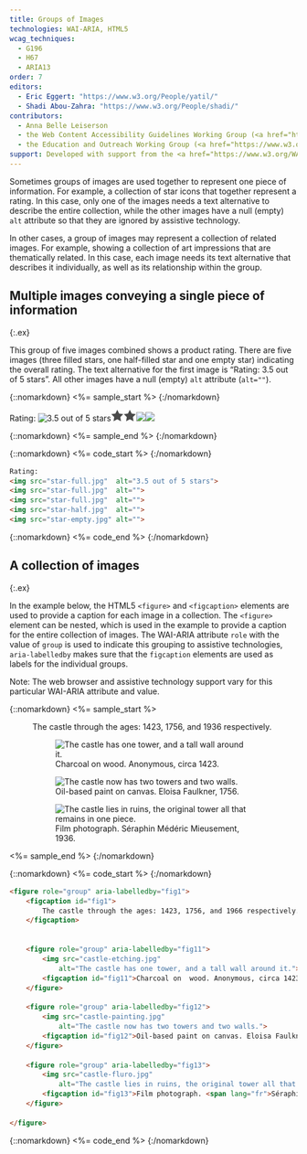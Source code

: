 ```yaml
---
title: Groups of Images
technologies: WAI-ARIA, HTML5
wcag_techniques:
  - G196
  - H67
  - ARIA13
order: 7
editors:
  - Eric Eggert: "https://www.w3.org/People/yatil/"
  - Shadi Abou-Zahra: "https://www.w3.org/People/shadi/"
contributors:
  - Anna Belle Leiserson
  - the Web Content Accessibility Guidelines Working Group (<a href="https://www.w3.org/WAI/GL/">WCAG WG</a>)
  - the Education and Outreach Working Group (<a href="https://www.w3.org/WAI/EO/">EOWG</a>)
support: Developed with support from the <a href="https://www.w3.org/WAI/ACT/">WAI-ACT project</a>, co-funded by the <strong>European Commission <abbr title="Information Society Technologies">IST</abbr> Programme</strong>.
---
```


Sometimes groups of images are used together to represent one piece of information. For example, a collection of star icons that together represent a rating. In this case, only one of the images needs a text alternative to describe the entire collection, while the other images have a null (empty) `alt` attribute so that they are ignored by assistive technology.

In other cases, a group of images may represent a collection of related images. For example, showing a collection of art impressions that are thematically related. In this case, each image needs its text alternative that describes it individually, as well as its relationship within the group.

## Multiple images conveying a single piece of information
{:.ex}

This group of five images combined shows a product rating. There are five images (three filled stars, one half-filled star and one empty star) indicating the overall rating. The text alternative for the first image is “Rating: 3.5 out of 5 stars”. All other images have a null (empty) `alt` attribute (`alt=""`).

{::nomarkdown}
<%= sample_start %>
{:/nomarkdown}

Rating: ![3.5 out of 5 stars](star-full.png)![](../img/star-full.png)![](../img/star-full.png)![](star-half.png)![](star-empty.png)

{::nomarkdown}
<%= sample_end %>
{:/nomarkdown}

{::nomarkdown}
<%= code_start %>
{:/nomarkdown}

~~~ html
Rating:
<img src="star-full.jpg"  alt="3.5 out of 5 stars">
<img src="star-full.jpg"  alt="">
<img src="star-full.jpg"  alt="">
<img src="star-half.jpg"  alt="">
<img src="star-empty.jpg" alt="">
~~~

{::nomarkdown}
<%= code_end %>
{:/nomarkdown}

## A collection of images
{:.ex}

In the example below, the HTML5 `<figure>` and `<figcaption>` elements are used to provide a caption for each image in a collection. The `<figure>` element can be nested, which is used in the example to provide a caption for the entire collection of images. The WAI-ARIA attribute `role` with the value of `group` is used to indicate this grouping to assistive technologies, `aria-labelledby` makes sure that the `figcaption` elements are used as labels for the individual groups.

Note: The web browser and assistive technology support vary for this particular WAI-ARIA attribute and value.

{::nomarkdown}
<%= sample_start %>

<figure role="group" aria-labelledby="fig1">
<figcaption id="fig1">The castle through the ages: 1423, 1756, and 1936 respectively.</figcaption>


<figure role="group" aria-labelledby="fig11">
<img src="../../img/castle-etching.jpg" alt="The castle has one tower, and a tall wall around it.">
<figcaption id="fig11">Charcoal on  wood. Anonymous, circa 1423.</figcaption>
</figure>
<figure role="group" aria-labelledby="fig12">
<img src="../../img/castle-painting.jpg" alt="The castle now has two towers and two walls.">
<figcaption id="fig12">Oil-based paint on canvas. Eloisa Faulkner, 1756.</figcaption>
</figure>
<figure role="group" aria-labelledby="fig13">
<img src="../../img/castle-fluro.jpg"
alt="The castle lies in ruins, the original tower all that remains in one piece.">
<figcaption id="fig13">Film photograph. <span lang="fr">Séraphin Médéric Mieusement</span>, 1936.</figcaption>
</figure>

</figure>

<%= sample_end %>
{:/nomarkdown}

{::nomarkdown}
<%= code_start %>
{:/nomarkdown}

~~~ html
<figure role="group" aria-labelledby="fig1">
	<figcaption id="fig1">
		The castle through the ages: 1423, 1756, and 1966 respectively.
	</figcaption>


	<figure role="group" aria-labelledby="fig11">
		<img src="castle-etching.jpg"
			alt="The castle has one tower, and a tall wall around it.">
		<figcaption id="fig11">Charcoal on  wood. Anonymous, circa 1423.</figcaption>
	</figure>

	<figure role="group" aria-labelledby="fig12">
		<img src="castle-painting.jpg"
			alt="The castle now has two towers and two walls.">
		<figcaption id="fig12">Oil-based paint on canvas. Eloisa Faulkner, 1756.</figcaption>
	</figure>

	<figure role="group" aria-labelledby="fig13">
		<img src="castle-fluro.jpg"
			alt="The castle lies in ruins, the original tower all that remains in one piece.">
		<figcaption id="fig13">Film photograph. <span lang="fr">Séraphin Médéric Mieusement</span>, 1936.</figcaption>
	</figure>

</figure>
~~~

{::nomarkdown}
<%= code_end %>
{:/nomarkdown}
